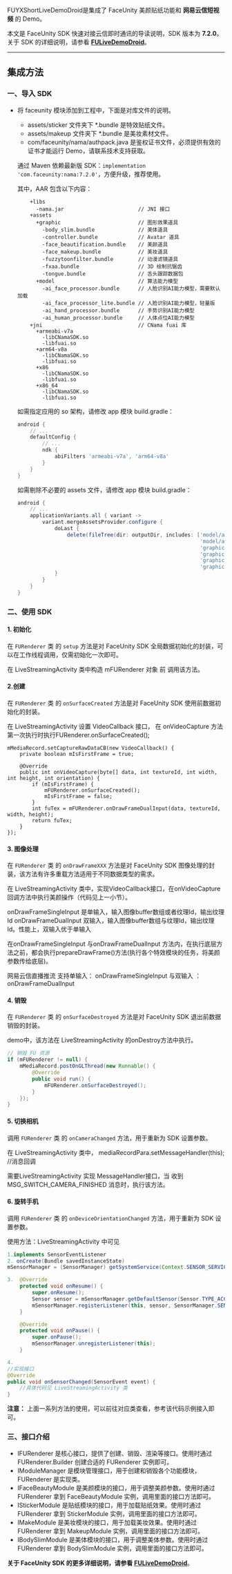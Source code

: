 FUYXShortLiveDemoDroid是集成了 FaceUnity 美颜贴纸功能和 **网易云信短视频** 的 Demo。

本文是 FaceUnity SDK 快速对接云信即时通讯的导读说明，SDK 版本为 **7.2.0**。关于 SDK 的详细说明，请参看 **[FULiveDemoDroid](https://github.com/Faceunity/FULiveDemoDroid/)**。

--------

## 集成方法

### 一、导入 SDK

- 将 faceunity 模块添加到工程中，下面是对库文件的说明。

  - assets/sticker 文件夹下 \*.bundle 是特效贴纸文件。
  - assets/makeup 文件夹下 \*.bundle 是美妆素材文件。
  - com/faceunity/nama/authpack.java 是鉴权证书文件，必须提供有效的证书才能运行 Demo，请联系技术支持获取。

  通过 Maven 依赖最新版 SDK：`implementation 'com.faceunity:nama:7.2.0'`，方便升级，推荐使用。
  
  其中，AAR 包含以下内容：
  
  ```
      +libs                                  
        -nama.jar                        // JNI 接口
      +assets
        +graphic                         // 图形效果道具
          -body_slim.bundle              // 美体道具
          -controller.bundle             // Avatar 道具
          -face_beautification.bundle    // 美颜道具
          -face_makeup.bundle            // 美妆道具
          -fuzzytoonfilter.bundle        // 动漫滤镜道具
          -fxaa.bundle                   // 3D 绘制抗锯齿
          -tongue.bundle                 // 舌头跟踪数据包
        +model                           // 算法能力模型
          -ai_face_processor.bundle      // 人脸识别AI能力模型，需要默认加载
          -ai_face_processor_lite.bundle // 人脸识别AI能力模型，轻量版
          -ai_hand_processor.bundle      // 手势识别AI能力模型
          -ai_human_processor.bundle     // 人体点位AI能力模型
      +jni                               // CNama fuai 库
        +armeabi-v7a
          -libCNamaSDK.so
          -libfuai.so
        +arm64-v8a
          -libCNamaSDK.so
          -libfuai.so
        +x86
          -libCNamaSDK.so
          -libfuai.so
        +x86_64
          -libCNamaSDK.so
          -libfuai.so
  ```
  
  如需指定应用的 so 架构，请修改 app 模块 build.gradle：
  
  ```groovy
  android {
      // ...
      defaultConfig {
          // ...
          ndk {
              abiFilters 'armeabi-v7a', 'arm64-v8a'
          }
      }
  }
  ```
  
  如需剔除不必要的 assets 文件，请修改 app 模块 build.gradle：
  
  ```groovy
  android {
      // ...
      applicationVariants.all { variant ->
          variant.mergeAssetsProvider.configure {
              doLast {
                  delete(fileTree(dir: outputDir, includes: ['model/ai_face_processor_lite.bundle',
                                                             'model/ai_hand_processor.bundle',
                                                             'graphics/controller.bundle',
                                                             'graphics/fuzzytoonfilter.bundle',
                                                             'graphics/fxaa.bundle',
                                                             'graphics/tongue.bundle']))
              }
          }
      }
  }
  ```
  
  
  ### 

### 二、使用 SDK

#### 1. 初始化

在 `FURenderer` 类 的  `setup` 方法是对 FaceUnity SDK 全局数据初始化的封装，可以在工作线程调用，仅需初始化一次即可。

在 LiveStreamingActivity 类中构造 mFURenderer 对象 前 调用该方法。

#### 2.创建

在 `FURenderer` 类 的  `onSurfaceCreated` 方法是对 FaceUnity SDK 使用前数据初始化的封装。

在 LiveStreamingActivity  设置 VideoCallback 接口， 在 onVideoCapture 方法第一次执行时执行FURenderer.onSurfaceCreated();

```
mMediaRecord.setCaptureRawDataCB(new VideoCallback() {
    private boolean mIsFirstFrame = true;

    @Override
    public int onVideoCapture(byte[] data, int textureId, int width, int height, int orientation) {
        if (mIsFirstFrame) {
            mFURenderer.onSurfaceCreated();
            mIsFirstFrame = false;
        }
        int fuTex = mFURenderer.onDrawFrameDualInput(data, textureId, width, height);
        return fuTex;
    }
});
```

#### 3. 图像处理

在 `FURenderer` 类 的  `onDrawFrameXXX` 方法是对 FaceUnity SDK 图像处理的封装，该方法有许多重载方法适用于不同数据类型的需求。

在 LiveStreamingActivity 类中，实现VideoCallback接口，在onVideoCapture回调方法中执行美颜操作（代码见上一小节）。

onDrawFrameSingleInput 是单输入，输入图像buffer数组或者纹理Id，输出纹理Id
onDrawFrameDualInput 双输入，输入图像buffer数组与纹理Id，输出纹理Id。性能上，双输入优于单输入

在onDrawFrameSingleInput 与onDrawFrameDualInput 方法内，在执行底层方法之前，都会执行prepareDrawFrame()方法(执行各个特效模块的任务，将美颜参数传给底层)。

网易云信直播推流 支持单输入： onDrawFrameSingleInput  与双输入 ： onDrawFrameDualInput 

#### 4. 销毁

在 `FURenderer` 类 的  `onSurfaceDestroyed` 方法是对 FaceUnity SDK 退出前数据销毁的封装。

demo中，该方法在 LiveStreamingActivity 的onDestroy方法中执行。

```java
// 销毁 FU 资源
if (mFURenderer != null) {
    mMediaRecord.postOnGLThread(new Runnable() {
        @Override
        public void run() {
            mFURenderer.onSurfaceDestroyed();
        }
    });
}
```

#### 5. 切换相机

调用 `FURenderer` 类 的  `onCameraChanged` 方法，用于重新为 SDK 设置参数。

在 LiveStreamingActivity  类中，  mediaRecordPara.setMessageHandler(this); //消息回调  

需要LiveStreamingActivity  实现 MessageHandler接口，当 收到 MSG_SWITCH_CAMERA_FINISHED 消息时，执行该方法。

#### 6. 旋转手机

调用 `FURenderer` 类 的  `onDeviceOrientationChanged` 方法，用于重新为 SDK 设置参数。

使用方法：LiveStreamingActivity  中可见

```java
1.implements SensorEventListener
2. onCreate(Bundle savedInstanceState)    
mSensorManager = (SensorManager) getSystemService(Context.SENSOR_SERVICE);

3.  @Override
    protected void onResume() {
        super.onResume();
    	Sensor sensor = mSensorManager.getDefaultSensor(Sensor.TYPE_ACCELEROMETER);
        mSensorManager.registerListener(this, sensor, SensorManager.SENSOR_DELAY_NORMAL);
    }

    @Override
    protected void onPause() {
        super.onPause();
        mSensorManager.unregisterListener(this);
    }

4. 
//实现接口
@Override
public void onSensorChanged(SensorEvent event) {
    //具体代码见 LiveStreamingActivity 类
}

```

**注意：** 上面一系列方法的使用，可以前往对应类查看，参考该代码示例接入即可。

### 三、接口介绍

- IFURenderer 是核心接口，提供了创建、销毁、渲染等接口。使用时通过 FURenderer.Builder 创建合适的 FURenderer 实例即可。
- IModuleManager 是模块管理接口，用于创建和销毁各个功能模块，FURenderer 是实现类。
- IFaceBeautyModule 是美颜模块的接口，用于调整美颜参数。使用时通过 FURenderer 拿到 FaceBeautyModule 实例，调用里面的接口方法即可。
- IStickerModule 是贴纸模块的接口，用于加载贴纸效果。使用时通过 FURenderer 拿到 StickerModule 实例，调用里面的接口方法即可。
- IMakeModule 是美妆模块的接口，用于加载美妆效果。使用时通过 FURenderer 拿到 MakeupModule 实例，调用里面的接口方法即可。
- IBodySlimModule 是美体模块的接口，用于调整美体参数。使用时通过 FURenderer 拿到 BodySlimModule 实例，调用里面的接口方法即可。

**关于 FaceUnity SDK 的更多详细说明，请参看 [FULiveDemoDroid](https://github.com/Faceunity/FULiveDemoDroid/)**。